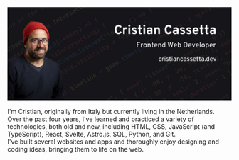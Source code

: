 <img src="https://github.com/criscass/criscass/blob/main/github-banner.jpg" width="1000">





I'm Cristian, originally from Italy but currently living in the Netherlands.\
Over the past four years, I've learned and practiced a variety of technologies, both old and new, 
including HTML, CSS, JavaScript (and TypeScript), React, Svelte, Astro.js, SQL, Python, and Git.\
I've built several websites and apps and thoroughly enjoy designing and coding ideas, bringing them to life on the web.
